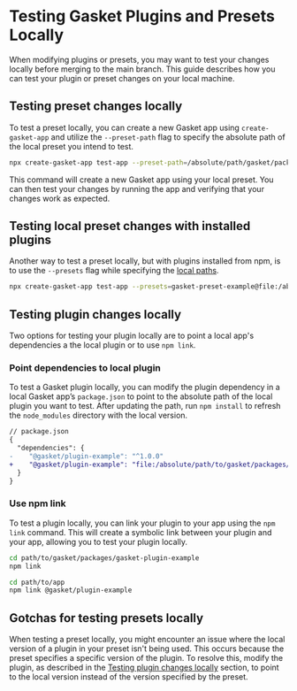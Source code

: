 # Testing Gasket Plugins and Presets Locally

When modifying plugins or presets, you may want to test your changes locally before merging to the main branch. This guide describes how you can test your plugin or preset changes on your local machine.

## Testing preset changes locally

To test a preset locally, you can create a new Gasket app using `create-gasket-app` and utilize the `--preset-path` flag to specify the absolute path of the local preset you intend to test.

```sh
npx create-gasket-app test-app --preset-path=/absolute/path/gasket/packages/gasket-preset-example
```

This command will create a new Gasket app using your local preset. You can then test your changes by running the app and verifying that your changes work as expected.

## Testing local preset changes with installed plugins

Another way to test a preset locally, but with plugins installed from npm,
is to use the `--presets` flag while specifying the [local paths].

```sh
npx create-gasket-app test-app --presets=gasket-preset-example@file:/absolute/path/gasket/packages/gasket-preset-example
```

## Testing plugin changes locally

Two options for testing your plugin locally are to point a local app's dependencies a the local plugin or to use `npm link`.

### Point dependencies to local plugin

To test a Gasket plugin locally, you can modify the plugin dependency in a local Gasket app’s `package.json` to point to the absolute path of the local plugin you want to test. After updating the path, run `npm install` to refresh the `node_modules` directory with the local version.

```diff
// package.json
{
  "dependencies": {
-    "@gasket/plugin-example": "^1.0.0"
+    "@gasket/plugin-example": "file:/absolute/path/to/gasket/packages/gasket-plugin-example"
  }
}
```

### Use npm link

To test a plugin locally, you can link your plugin to your app using the `npm link` command. This will create a symbolic link between your plugin and your app, allowing you to test your plugin locally.

```sh
cd path/to/gasket/packages/gasket-plugin-example
npm link

cd path/to/app
npm link @gasket/plugin-example
```

## Gotchas for testing presets locally

When testing a preset locally, you might encounter an issue where the local version of a plugin in your preset isn't being used. This occurs because the preset specifies a specific version of the plugin. To resolve this, modify the plugin, as described in the [Testing plugin changes locally] section, to point to the local version instead of the version specified by the preset.


[testing plugin changes locally]: #testing-plugin-changes-locally
[local paths]: https://docs.npmjs.com/cli/v10/configuring-npm/package-json#local-paths
